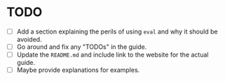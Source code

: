 # TODO

- [ ] Add a section explaining the perils of using `eval` and why it should be avoided.
- [ ] Go around and fix any "TODOs" in the guide.
- [ ] Update the `README.md` and include link to the website for the actual guide.
- [ ] Maybe provide explanations for examples.
